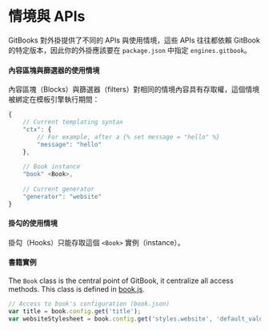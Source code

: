 # 情境與 APIs

GitBooks 對外掛提供了不同的 APIs 與使用情境，這些 APIs 往往都依賴 GitBook 的特定版本，因此你的外掛應該要在 `package.json` 中指定 `engines.gitbook`。

#### 內容區塊與篩選器的使用情境

內容區塊（Blocks）與篩選器（filters）對相同的情境內容具有存取權，這個情境被綁定在模板引擎執行期間：

```js
{
    // Current templating syntax
    "ctx": {
        // For example, after a {% set message = "hello" %}
        "message": "hello"
    },
    
    // Book instance
    "book" <Book>,
    
    // Current generator
    "generator": "website"
}
```

#### 掛勾的使用情境

掛勾（Hooks）只能存取這個 `<Book>` 實例（instance）。

#### 書籍實例

The `Book` class is the central point of GitBook, it centralize all access methods. This class is defined in [book.js](https://github.com/GitbookIO/gitbook/blob/master/lib/book.js).

```js
// Access to book's configuration (book.json)
var title = book.config.get('title');
var websiteStylesheet = book.config.get('styles.website', 'default_value.css');

```
